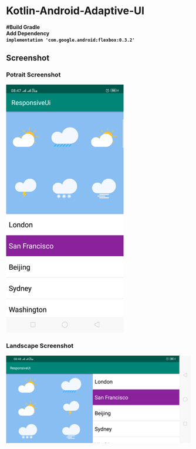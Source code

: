 # Kotlin-Android-Adaptive-UI

<strong>#Build Gradle<strong><br>
Add Dependency <br>
<code>implementation 'com.google.android:flexbox:0.3.2'</code>

<h2>Screenshot</h2>
<h3>Potrait Screenshot</h3>
<img src="Potrait.png" width="320px"/>

<h3>Landscape Screenshot</h3>
<img src="Landscape.png"/>
